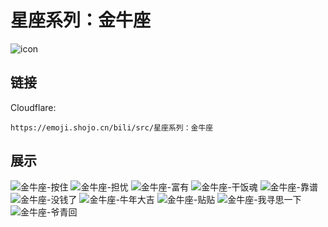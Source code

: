 # 星座系列：金牛座
![icon](https://emoji.shojo.cn/bili/src/星座系列：金牛座/icon.png)
## 链接
Cloudflare:
```
https://emoji.shojo.cn/bili/src/星座系列：金牛座
```
## 展示
![金牛座-按住](https://emoji.shojo.cn/bili/src/星座系列：金牛座/金牛座-按住.png)
![金牛座-担忧](https://emoji.shojo.cn/bili/src/星座系列：金牛座/金牛座-担忧.png)
![金牛座-富有](https://emoji.shojo.cn/bili/src/星座系列：金牛座/金牛座-富有.png)
![金牛座-干饭魂](https://emoji.shojo.cn/bili/src/星座系列：金牛座/金牛座-干饭魂.png)
![金牛座-靠谱](https://emoji.shojo.cn/bili/src/星座系列：金牛座/金牛座-靠谱.png)
![金牛座-没钱了](https://emoji.shojo.cn/bili/src/星座系列：金牛座/金牛座-没钱了.png)
![金牛座-牛年大吉](https://emoji.shojo.cn/bili/src/星座系列：金牛座/金牛座-牛年大吉.png)
![金牛座-贴贴](https://emoji.shojo.cn/bili/src/星座系列：金牛座/金牛座-贴贴.png)
![金牛座-我寻思一下](https://emoji.shojo.cn/bili/src/星座系列：金牛座/金牛座-我寻思一下.png)
![金牛座-爷青回](https://emoji.shojo.cn/bili/src/星座系列：金牛座/金牛座-爷青回.png)
